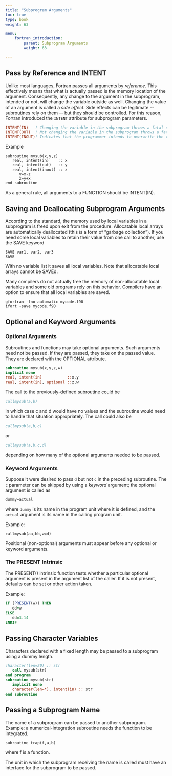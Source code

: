 ```yaml
---
title: "Subprogram Arguments"
toc: true
type: book
weight: 63

menu:
    fortran_introduction:
        parent: Subprogram Arguments
        weight: 63

---
```


## Pass by Reference and INTENT

Unlike most languages, Fortran passes all arguments by _reference_.  This effectively means that what is actually passed is the memory location of the argument.  Consequently, any change to the argument in the subprogram, intended or not, will change the variable outside as well. Changing the value of an argument is called a _side effect_.  Side effects can be legitimate -- subroutines rely on them -- but they should be controlled.  For this reason, Fortran introduced the `INTENT` attribute for subprogram parameters.
```fortran
INTENT(IN)   ! Changing the variable in the subprogram throws a fatal error
INTENT(OUT)  ! Not changing the variable in the subprogram throws a fatal error
INTENT(INOUT)! Indicates that the programmer intends to overwrite the variable
```
Example
```
subroutine mysub(x,y,z)
   real, intent(in)    :: x
   real, intent(out)   :: y
   real, intent(inout) :: z
      y=x-z
      z=y+x
end subroutine
```
As a general rule, all arguments to a FUNCTION should be INTENT(IN).

## Saving and Deallocating Subprogram Arguments

According to the standard, the memory used by local variables in a subprogram is freed upon exit from the procedure.
Allocatable local arrays are automatically deallocated (this is a form of “garbage collection”).
If you need some local variables to retain their value from one call to another, use the SAVE keyword
```
SAVE var1, var2, var3
SAVE
```
With no variable list it saves all local variables.
Note that allocatable local arrays cannot be SAVEd.

Many compilers do not actually free the memory of non-allocatable local variables and some old programs rely on this behavior.  Compilers have an option to ensure that all local variables are saved.
```
gfortran -fno-automatic mycode.f90
ifort -save mycode.f90
```

## Optional and Keyword Arguments

### Optional Arguments

Subroutines and functions may take optional arguments.   Such arguments need not be passed.  If they are passed, they take on the passed value. They are declared with the OPTIONAL attribute.
```fortran
subroutine mysub(x,y,z,w)
implicit none
real, intent(in)           ::x,y
real, intent(in), optional ::z,w
```

The call to the previously-defined subroutine could be
```fortran
callmysub(a,b)
```
in which case c and d would have no values and the subroutine would need to handle that situation appropriately.  The call could also be
```fortran
callmysub(a,b,c)
```
or
```fortran
callmysub(a,b,c,d)
```
depending on how many of the optional arguments needed to be passed.

### Keyword Arguments

Suppose it were desired to pass `d` but not `c` in the preceding subroutine.  The `c` parameter can be skipped by using a _keyword_ argument; the optional argument is called as
```
dummy=actual
```
where `dummy` is its name in the program unit where it is defined, and the `actual` argument is its name in the calling program unit.

Example:
```
callmysub(aa,bb,w=d)
```
Positional (non-optional) arguments must appear before any optional or keyword arguments.

### The PRESENT Intrinsic

The PRESENT() intrinsic function tests whether a particular optional argument is present in the argument list of the caller.   If it is not present, defaults can be set or other action taken.

Example:
```fortran
IF (PRESENT(w)) THEN
   dd=w
ELSE
   dd=3.14
ENDIF
```

## Passing Character Variables

Characters declared with a fixed length may be passed to a subprogram using a dummy length.
```fortran
character(len=20) :: str
   call mysub(str)
end program
subroutine mysub(str)
   implicit none
   character(len=*), intent(in) :: str
end subroutine
```

## Passing a Subprogram Name

The name of a subprogram can be passed to another subprogram.
Example: a numerical-integration subroutine needs the function to be integrated.
```
subroutine trap(f,a,b)
```
where f is a function.

The unit in which the subprogram receiving the name is called must have an interface for the subprogram to be passed.

